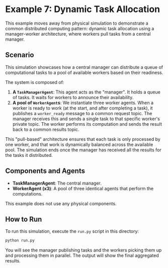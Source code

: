 # Example 7: Dynamic Task Allocation

This example moves away from physical simulation to demonstrate a common distributed computing pattern: dynamic task allocation using a manager-worker architecture, where workers pull tasks from a central manager.

## Scenario

This simulation showcases how a central manager can distribute a queue of computational tasks to a pool of available workers based on their readiness.

The system is composed of:
1.  **A `TaskManagerAgent`**: This agent acts as the "manager". It holds a queue of tasks. It waits for workers to announce their availability.
2.  **A pool of `WorkerAgent`s**: We instantiate three worker agents. When a worker is ready to work (at the start, and after completing a task), it publishes a `worker_ready` message to a common request topic. The manager receives this and sends a single task to that specific worker's private topic. The worker performs its computation and sends the result back to a common results topic.

This "pull-based" architecture ensures that each task is only processed by one worker, and that work is dynamically balanced across the available pool. The simulation ends once the manager has received all the results for the tasks it distributed.

## Components and Agents

*   **TaskManagerAgent**: The central manager.
*   **WorkerAgent (x3)**: A pool of three identical agents that perform the computations.

This example does not use any physical components.

## How to Run

To run this simulation, execute the `run.py` script in this directory:

```bash
python run.py
```
You will see the manager publishing tasks and the workers picking them up and processing them in parallel. The output will show the final aggregated results.
